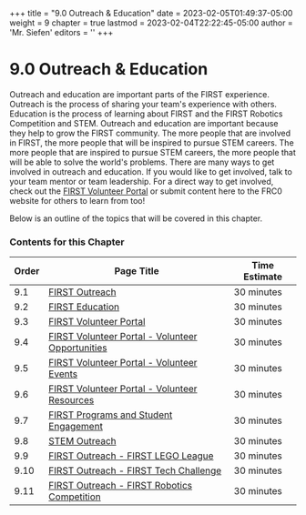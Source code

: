 +++
title = "9.0 Outreach & Education"
date = 2023-02-05T01:49:37-05:00
weight = 9
chapter = true
lastmod = 2023-02-04T22:22:45-05:00
author = 'Mr. Siefen'
editors = ''
+++

# 9.0 Outreach & Education

Outreach and education are important parts of the FIRST experience. Outreach is the process of sharing your team's experience with others. Education is the process of learning about FIRST and the FIRST Robotics Competition and STEM. Outreach and education are important because they help to grow the FIRST community. The more people that are involved in FIRST, the more people that will be inspired to pursue STEM careers. The more people that are inspired to pursue STEM careers, the more people that will be able to solve the world's problems. There are many ways to get involved in outreach and education. If you would like to get involved, talk to your team mentor or team leadership. For a direct way to get involved, check out the [FIRST Volunteer Portal](https://my.usfirst.org/volunteer/) or submit content here to the FRC0 website for others to learn from too!

Below is an outline of the topics that will be covered in this chapter.

### Contents for this Chapter

| Order | Page Title | Time Estimate |
| --- | --- | --- |
| 9.1 | [FIRST Outreach](/outreach_education/outreach) | 30 minutes |
| 9.2 | [FIRST Education](/outreach_education/education) | 30 minutes |
| 9.3 | [FIRST Volunteer Portal](/outreach_education/volunteer_portal) | 30 minutes |
| 9.4 | [FIRST Volunteer Portal - Volunteer Opportunities](/outreach_education/volunteer_portal_volunteer_opportunities) | 30 minutes |
| 9.5 | [FIRST Volunteer Portal - Volunteer Events](/outreach_education/volunteer_portal_volunteer_events) | 30 minutes |
| 9.6 | [FIRST Volunteer Portal - Volunteer Resources](/outreach_education/volunteer_portal_volunteer_resources) | 30 minutes |
| 9.7 | [FIRST Programs and Student Engagement](/outreach_education/programs_and_student_engagement) | 30 minutes |
| 9.8 | [STEM Outreach](/outreach_education/stem_outreach) | 30 minutes |
| 9.9 | [FIRST Outreach - FIRST LEGO League](/outreach_education/fll) | 30 minutes |
| 9.10 | [FIRST Outreach - FIRST Tech Challenge](/outreach_education/ftc) | 30 minutes |
| 9.11 | [FIRST Outreach - FIRST Robotics Competition](/outreach_education/frc) | 30 minutes |
